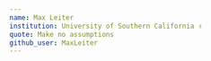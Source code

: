```yaml
---
name: Max Leiter
institution: University of Southern California ✌️
quote: Make no assumptions
github_user: MaxLeiter
---
```

